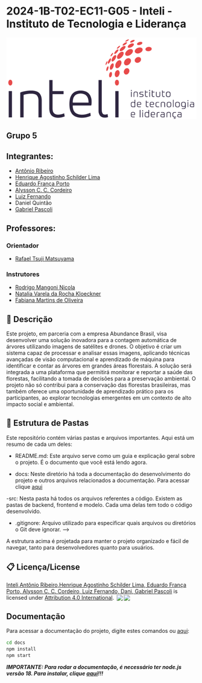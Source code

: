 # 2024-1B-T02-EC11-G05 - Inteli - Instituto de Tecnologia e Liderança

<p align="center">
<a href= "https://www.inteli.edu.br/"><img src="docs/static/img/inteli.png" alt="Inteli - Instituto de Tecnologia e Liderança" border="0"></a>
</p>

## Grupo 5

## Integrantes:

- <a href="https://www.linkedin.com/in/antonioribeiro893/">Antônio Ribeiro</a>
- <a href="https://www.linkedin.com/in/henriqueschilder/">Henrique Agostinho Schilder Lima</a>
- <a href="https://www.linkedin.com/in/eduardo-franca-porto/">Eduardo França Porto</a>
- <a href="https://www.linkedin.com/in/alysson-c-c-cordeiro-0684a8236/">Alysson C. C. Cordeiro</a>
- <a href="https://www.linkedin.com/in/sbluizfernando/">Luiz Fernando</a>
- Daniel Quintão
- <a href="https://www.linkedin.com/in/gabriel-pascoli-73733b200/">Gabriel Pascoli</a>

## Professores:
### Orientador
- <a href="https://www.linkedin.com/in/rafaelmatsuyama/">Rafael Tsuji Matsuyama</a>
### Instrutores
- <a href="https://www.linkedin.com/in/rodrigo-mangoni-nicola-537027158/">Rodrigo Mangoni Nicola</a>
- <a href="https://www.linkedin.com/in/fabiana-martins-de-oliveira-8993b0b2/">Natalia Varela da Rocha Kloeckner</a>
- <a href="https://www.linkedin.com/in/fabiana-martins-de-oliveira-8993b0b2/">Fabiana Martins de Oliveira
</a>

## 📝 Descrição

Este projeto, em parceria com a empresa Abundance Brasil, visa desenvolver uma solução inovadora para a contagem automática de árvores utilizando imagens de satélites e drones. O objetivo é criar um sistema capaz de processar e analisar essas imagens, aplicando técnicas avançadas de visão computacional e aprendizado de máquina para identificar e contar as árvores em grandes áreas florestais. A solução será integrada a uma plataforma que permitirá monitorar e reportar a saúde das florestas, facilitando a tomada de decisões para a preservação ambiental. O projeto não só contribui para a conservação das florestas brasileiras, mas também oferece uma oportunidade de aprendizado prático para os participantes, ao explorar tecnologias emergentes em um contexto de alto impacto social e ambiental.

## 📁 Estrutura de Pastas

Este repositório contém várias pastas e arquivos importantes. Aqui está um resumo de cada um deles:

- README.md: Este arquivo serve como um guia e explicação geral sobre o projeto. É o documento que você está lendo agora.

- docs: Neste diretório há toda a documentação do desenvolvimento do projeto e outros arquivos relacionados a documentação. Para acessar clique [aqui](https://inteli-college.github.io/2024-2A-T02-EC11-G05/)

-src: Nesta pasta há todos os arquivos referentes a código. Existem as pastas de backend, frontend e modelo. Cada uma delas tem todo o código desenvolvido. 


- .gitignore: Arquivo utilizado para especificar quais arquivos ou diretórios o Git deve ignorar. -->


A estrutura acima é projetada para manter o projeto organizado e fácil de navegar, tanto para desenvolvedores quanto para usuários.


## 📋 Licença/License

<a rel="cc:attributionURL dct:creator" property="cc:attributionName" href="https://inteli-college.github.io/2024-1B-T02-EC11-G05/">Inteli,Antônio Ribeiro,Henrique Agostinho Schilder Lima, Eduardo França Porto, Alysson C. C. Cordeiro, Luiz Fernando, Dani, Gabriel Pascoli</a> is licensed under <a href="http://creativecommons.org/licenses/by/4.0/?ref=chooser-v1" target="_blank" rel="license noopener noreferrer" style="display:inline-block;">Attribution 4.0 International</a>. <img style="height:22px!important;margin-left:3px;vertical-align:text-bottom;" src="https://mirrors.creativecommons.org/presskit/icons/cc.svg?ref=chooser-v1"><img style="height:22px!important;margin-left:3px;vertical-align:text-bottom;" src="https://mirrors.creativecommons.org/presskit/icons/by.svg?ref=chooser-v1"><p xmlns:cc="http://creativecommons.org/ns#" xmlns:dct="http://purl.org/dc/terms/"></p>

## Documentação
Para acessar a documentação do projeto, digite estes comandos ou [aqui](https://inteli-college.github.io/2024-2A-T02-EC11-G05/):


```bash
cd docs
npm install
npm start
```

***IMPORTANTE: Para rodar a documentação, é necessário ter node.js versão 18. Para instalar, clique [aqui](https://nodejs.org/en/download/package-manager)!!!***
